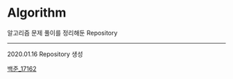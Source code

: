 # Algorithm
알고리즘 문제 풀이를 정리해둔 Repository

----------

 2020.01.16 Repository 생성
 
 [백준_17162](https://www.acmicpc.net/problem/17162)
